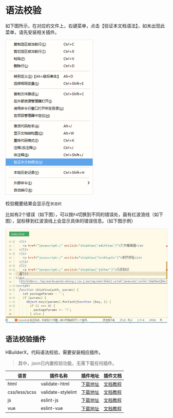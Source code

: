 # 语法校验

如下图所示，在对应的文件上，右键菜单，点击【验证本文档语法】，如未出现此菜单，请先安装相关插件。

<img src="/static/snapshots/tutorial/syntaxcheck.png" style="zoom:90%;" />

校验概要结果会显示在`状态栏`

比如有2个错误（如下图），可以按`F4`切换到不同的错误处，画有红波浪线（如下图），鼠标移到红波浪线上会显示具体的错误信息。（如下图示例）

<img src="/static/snapshots/started_tutorial/plugins-syntax-check-01.png" style="zoom: 90%;border:1px solid #eee;border-radius: 5px;" />


## 语法校验插件

HBuilderX，代码语法校验，需要安装相应插件。

> 其中，json已内置校验功能，无需下载任何插件。

|语言			|插件名称			|插件地址																|插件文档											|
|--				|--					|--																		|--													|
|html			|validate-html		|[下载地址](https://ext.dcloud.net.cn/plugin?name=validate-html)		|[文档教程](/Tutorial/extension/validate-html)		|
|css/less/scss	|validate-stylelint	| [下载地址](https://ext.dcloud.net.cn/plugin?name=validate-stylelint)	|[文档教程](/Tutorial/extension/validate-stylelint)	|
|js				|eslint-js			|[下载地址](https://ext.dcloud.net.cn/plugin?name=eslint-js)			|[文档教程](/Tutorial/extension/eslint-js)			|
|vue			|eslint-vue			|[下载地址](https://ext.dcloud.net.cn/plugin?name=eslint-vue)			|[文档教程](/Tutorial/extension/eslint-vue)			|